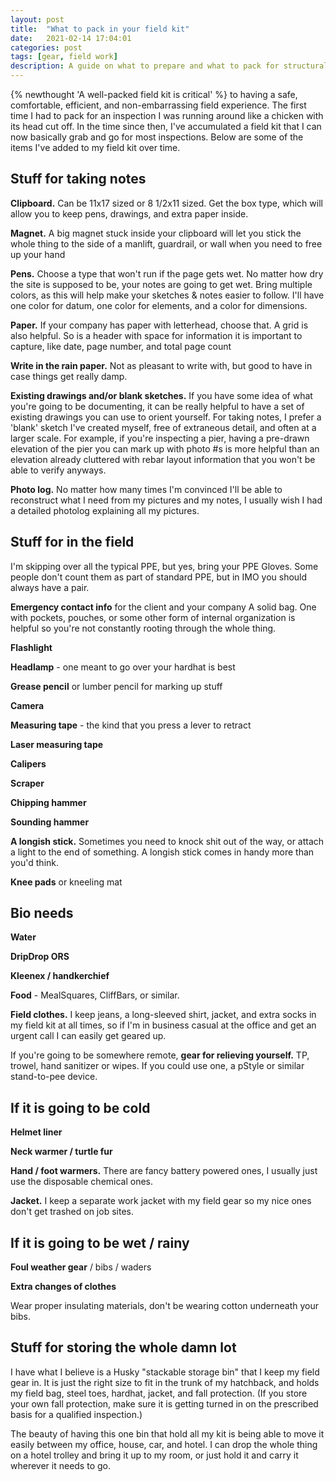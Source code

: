 ```yaml
---
layout: post
title:  "What to pack in your field kit"
date:   2021-02-14 17:04:01
categories: post
tags: [gear, field work]
description: A guide on what to prepare and what to pack for structural field work. The key to having a good time is having the right prep and the right equipment. 
---
```


{% newthought 'A well-packed field kit is critical' %} to having a safe, comfortable, efficient, and non-embarrassing field experience. The first time I had to pack for an inspection I was running around like a chicken with its head cut off. In the time since then, I've accumulated a field kit that I can now basically grab and go for most inspections. Below are some of the items I've added to my field kit over time.

## Stuff for taking notes

**Clipboard.** Can be 11x17 sized or 8 1/2x11 sized. Get the box type, which will allow you to keep pens, drawings, and extra paper inside.

**Magnet.** A big magnet stuck inside your clipboard will let you stick the whole thing to the side of a manlift, guardrail, or wall when you need to free up your hand

**Pens.** Choose a type that won't run if the page gets wet. No matter how dry the site is supposed to be, your notes are going to get wet. Bring multiple colors, as this will help make your sketches & notes easier to follow. I'll have one color for datum, one color for elements, and a color for dimensions.

**Paper.** If your company has paper with letterhead, choose that. A grid is also helpful. So is a header with space for information it is important to capture, like date, page number, and total page count

**Write in the rain paper.** Not as pleasant to write with, but good to have in case things get really damp.

**Existing drawings and/or blank sketches.** If you have some idea of what you're going to be documenting, it can be really helpful to have a set of existing drawings you can use to orient yourself. For taking notes, I prefer a 'blank' sketch I've created myself, free of extraneous detail, and often at a larger scale. For example, if you're inspecting a pier, having a pre-drawn elevation of the pier you can mark up with photo #s is more helpful than an elevation already cluttered with rebar layout information that you won't be able to verify anyways.

**Photo log.** No matter how many times I'm convinced I'll be able to reconstruct what I need from my pictures and my notes, I usually wish I had a detailed photolog explaining all my pictures.

## Stuff for in the field
I'm skipping over all the typical PPE, but yes, bring your PPE
Gloves. Some people don't count them as part of standard PPE, but in IMO you should always have a pair.

**Emergency contact info** for the client and your company
A solid bag. One with pockets, pouches, or some other form of internal organization is helpful so you're not constantly rooting through the whole thing.

**Flashlight**

**Headlamp** - one meant to go over your hardhat is best

**Grease pencil** or lumber pencil for marking up stuff

**Camera**

**Measuring tape** - the kind that you press a lever to retract

**Laser measuring tape**

**Calipers**

**Scraper**

**Chipping hammer**

**Sounding hammer**

**A longish stick.** Sometimes you need to knock shit out of the way, or attach a light to the end of something. A longish stick comes in handy more than you'd think.

**Knee pads** or kneeling mat

## Bio needs
**Water**

**DripDrop ORS**

**Kleenex / handkerchief**

**Food** - MealSquares, CliffBars, or similar.

**Field clothes.** I keep jeans, a long-sleeved shirt, jacket, and extra socks in my field kit at all times, so if I'm in business casual at the office and get an urgent call I can easily get geared up.

If you're going to be somewhere remote, **gear for relieving yourself.** TP, trowel, hand sanitizer or wipes. If you could use one, a pStyle or similar stand-to-pee device.

## If it is going to be cold
**Helmet liner**

**Neck warmer / turtle fur**

**Hand / foot warmers.** There are fancy battery powered ones, I usually just use the disposable chemical ones.

**Jacket.** I keep a separate work jacket with my field gear so my nice ones don't get trashed on job sites.

## If it is going to be wet / rainy
**Foul weather gear** / bibs / waders

**Extra changes of clothes**

Wear proper insulating materials, don't be wearing cotton underneath your bibs.

## Stuff for storing the whole damn lot

I have what I believe is a Husky "stackable storage bin" that I keep my field gear in. It is just the right size to fit in the trunk of my hatchback, and holds my field bag, steel toes, hardhat, jacket, and fall protection. (If you store your own fall protection, make sure it is getting turned in on the prescribed basis for a qualified inspection.)

The beauty of having this one bin that hold all my kit is being able to move it easily between my office, house, car, and hotel. I can drop the whole thing on a hotel trolley and bring it up to my room, or just hold it and carry it wherever it needs to go.


